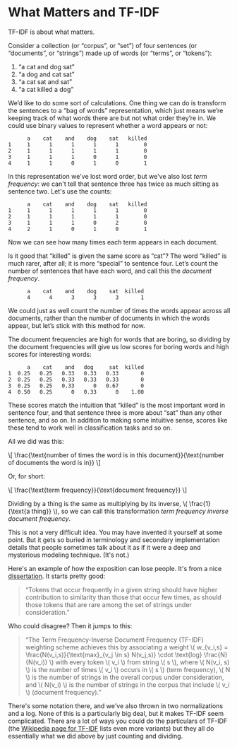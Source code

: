 # What Matters and TF-IDF

TF-IDF is about what matters.

Consider a collection (or “corpus”, or “set”) of four sentences (or “documents”, or “strings”) made up of words (or “terms”, or “tokens”):

 1. “a cat and dog sat”
 2. “a dog and cat sat”
 3. “a cat sat and sat”
 4. “a cat killed a dog”

We’d like to do some sort of calculations. One thing we can do is transform the sentences to a “bag of words” representation, which just means we’re keeping track of what words there are but not what order they’re in. We could use binary values to represent whether a word appears or not:

```text
      a    cat    and    dog    sat   killed
1     1      1      1      1      1        0
2     1      1      1      1      1        0
3     1      1      1      0      1        0
4     1      1      0      1      0        1
```

In this representation we've lost word order, but we've also lost *term frequency*: we can't tell that sentence three has twice as much sitting as sentence two. Let's use the counts:

```text
      a    cat    and    dog    sat   killed
1     1      1      1      1      1        0
2     1      1      1      1      1        0
3     1      1      1      0      2        0
4     2      1      0      1      0        1
```

Now we can see how many times each term appears in each document.

Is it good that “killed” is given the same score as “cat”? The word “killed” is much rarer, after all; it is more “special” to sentence four. Let’s count the number of sentences that have each word, and call this the *document frequency*.

```text
      a    cat    and    dog    sat  killed
      4      4      3      3      3       1
```

We could just as well count the number of times the words appear across all documents, rather than the number of documents in which the words appear, but let’s stick with this method for now.

The document frequencies are high for words that are boring, so dividing by the document frequencies will give us low scores for boring words and high scores for interesting words:

```text
      a    cat    and   dog     sat  killed
1  0.25   0.25   0.33   0.33   0.33       0
2  0.25   0.25   0.33   0.33   0.33       0
3  0.25   0.25   0.33      0   0.67       0
4  0.50   0.25      0   0.33      0    1.00
```

These scores match the intuition that “killed” is the most important word in sentence four, and that sentence three is more about “sat” than any other sentence, and so on. In addition to making some intuitive sense, scores like these tend to work well in classification tasks and so on.

All we did was this:

\\[ \frac{\text{number of times the word is in this document}}{\text{number of documents the word is in}} \\]

Or, for short:

\\[ \frac{\text{term frequency}}{\text{document frequency}} \\]

Dividing by a thing is the same as multiplying by its inverse, \\( \frac{1}{\text{a thing}} \\), so we can call this transformation *term frequency inverse document frequency*.

This is not a very difficult idea. You may have invented it yourself at some point. But it gets so buried in terminology and secondary implementation details that people sometimes talk about it as if it were a deep and mysterious modeling technique. (It's not.)

Here's an example of how the exposition can lose people. It's from a nice [dissertation](http://www.cs.utexas.edu/~ml/papers/marlin-dissertation-06.pdf). It starts pretty good:

> “Tokens that occur frequently in a given string should have higher contribution to similarity than those that occur few times, as should those tokens that are rare among the set of strings under consideration.”

Who could disagree? Then it jumps to this:

> “The Term Frequency-Inverse Document Frequency (TF-IDF) weighting scheme achieves this by associating a weight \\( w_{v_i,s} = \frac{N(v_i,s)}{\text{max}_{v_j \in s} N(v_j,s)} \cdot \text{log} \frac{N}{N(v_i)} \\) with every token \\( v_i \\) from string \\( s \\), where \\( N(v_i, s) \\) is the number of times \\( v_i \\) occurs in \\( s \\) (term frequency), \\( N \\) is the number of strings in the overall corpus under consideration, and \\( N(v_i) \\) is the number of strings in the corpus that include \\( v_i \\) (document frequency).”

There's some notation there, and we've also thrown in two normalizations and a log. None of this is a particularly big deal, but it makes TF-IDF seem complicated. There are a lot of ways you could do the particulars of TF-IDF (the [Wikipedia page for TF-IDF](http://en.wikipedia.org/wiki/Tf%E2%80%93idf) lists even more variants) but they all do essentially what we did above by just counting and dividing.
